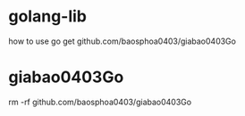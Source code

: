 # golang-lib
how to use 
go get github.com/baosphoa0403/giabao0403Go
# giabao0403Go
rm -rf github.com/baosphoa0403/giabao0403Go
